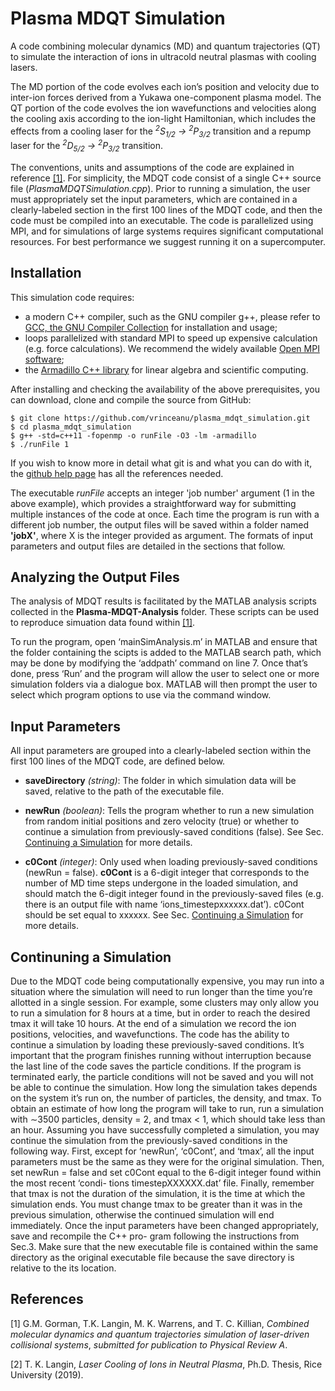 # Plasma MDQT Simulation

A code combining molecular dynamics (MD) and quantum trajectories (QT) to simulate the interaction of ions in ultracold neutral plasmas with cooling lasers.

The MD portion of the code evolves each ion’s position and velocity due to inter-ion forces derived from a Yukawa one-component plasma model. The QT portion of the code evolves the ion wavefunctions and velocities along the cooling axis according to the ion-light Hamiltonian, which includes the effects from a cooling laser
for the *<sup>2</sup>S<sub>1/2</sub> &rightarrow; <sup>2</sup>P<sub>3/2</sub>* transition and a repump laser
for the *<sup>2</sup>D<sub>5/2</sub> &rightarrow; <sup>2</sup>P<sub>3/2</sub>* transition.

The conventions, units and assumptions of the code are explained in reference [[1]](#references). For simplicity, the MDQT code consist of a single C++ source file (*PlasmaMDQTSimulation.cpp*). Prior to running a simulation, the user must appropriately set the input parameters, which are contained in a clearly-labeled section in the first 100 lines of the MDQT code, and then the code must be compiled into an executable. The code is parallelized using MPI, and for simulations of large systems requires significant computational resources. For best performance we suggest running it on a supercomputer.

## Installation

This simulation code requires:
- a modern C++ compiler, such as the GNU compiler g++, please refer to [GCC, the GNU Compiler Collection](http://gcc.org) for installation and usage;
- loops parallelized with standard MPI to speed up expensive calculation (e.g. force calculations). We recommend the widely available [Open MPI software](https://www.open-mpi.org);
- the [Armadillo C++ library](http://arma.sourceforge.net) for linear algebra and scientific computing.


After installing and checking the availability of the above prerequisites, you can download, clone and compile the source from GitHub:

```
$ git clone https://github.com/vrinceanu/plasma_mdqt_simulation.git
$ cd plasma_mdqt_simulation 
$ g++ -std=c++11 -fopenmp -o runFile -O3 -lm -armadillo
$ ./runFile 1
```

If you wish to know more in detail what git is and what you can do with it, the [github help page](https://help.github.com/articles/set-up-git) has all the references needed.

The executable *runFile* accepts an integer 'job number' argument (1 in the above example), which provides a straightforward way for submitting multiple instances of the code at once. Each time the program is run with a different job number, the output files will be saved within a folder named **'jobX'**, where X is the integer provided as argument. The formats of input parameters and output files are detailed in the sections that follow.

## Analyzing the Output Files

The analysis of MDQT results is facilitated by the MATLAB analysis scripts collected in the **Plasma-MDQT-Analysis** folder. These scripts can be used to reproduce simuation data found within [[1]](#references). 


To run the program, open ‘mainSimAnalysis.m’ in MATLAB and ensure that the folder containing the scipts is added to the MATLAB search path, which may be done by modifying the ‘addpath’ command on line 7. Once that’s done, press ‘Run’ and the program will allow the user to select one or more simulation folders via a dialogue box. MATLAB will then prompt the user to select which program options to use via the command window.


## Input Parameters

All input parameters are grouped into a clearly-labeled section within the first 100 lines of the MDQT code, are defined below.

-   __saveDirectory__ *(string)*: The folder in which simulation data will be saved, relative to the path of the executable file. 

-   __newRun__ *(boolean)*: Tells the program whether to run a new simulation from random initial positions and zero velocity (true) or whether to continue a simulation from previously-saved conditions (false). See Sec. [Continuing a Simulation](#continuing-a-simulation) for more details.

-   __c0Cont__ *(integer)*: Only used when loading previously-saved conditions (newRun = false). **c0Cont** is a 6-digit integer that corresponds to the number of MD time steps undergone in the loaded simulation, and should match the 6-digit integer found in the previously-saved files (e.g. there is an output file with name ‘ions\_timestepxxxxxx.dat’). c0Cont should be set equal to xxxxxx. See Sec. [Continuing a Simulation](#continuing-a-simulation) for more details.


## Continuning a Simulation

Due to the MDQT code being computationally expensive, you may run into a situation where the simulation will need to run longer than the time you’re allotted in a single session. For example, some clusters may only allow you to run a simulation for 8 hours at a time, but in order to reach the desired tmax it will take 10 hours. At the end of a simulation we record the ion positions, velocities, and wavefunctions. The code has the ability to continue a simulation by loading these previously-saved conditions.
It’s important that the program finishes running without interruption because the last line of the code saves the particle conditions. If the program is terminated early, the particle conditions will not be saved and you will not be able to continue the simulation. How long the simulation takes depends on the system it’s run on, the number of particles, the density, and tmax. To obtain an estimate of how long the program will take to run, run a simulation with ∼3500 particles, density = 2, and tmax < 1, which should take less than an hour.
Assuming you have successfully completed a simulation, you may continue the simulation from the previously-saved conditions in the following way. First, except for ‘newRun’, ‘c0Cont’, and ‘tmax’, all the input parameters must be the same as they were for the original simulation. Then, set newRun = false and set c0Cont equal to the 6-digit integer found within the most recent ‘condi- tions timestepXXXXXX.dat’ file. Finally, remember that tmax is not the duration of the simulation, it is the time at which the simulation ends. You must change tmax to be greater than it was in the previous simulation, otherwise the continued simulation will end immediately.
Once the input parameters have been changed appropriately, save and recompile the C++ pro- gram following the instructions from Sec.3. Make sure that the new executable file is contained within the same directory as the original executable file because the save directory is relative to the its location.


## References
[1] G.M. Gorman, T.K. Langin, M. K. Warrens, and T. C. Killian, *Combined molecular dynamics and quantum trajectories simulation of laser-driven collisional systems*, _submitted for publication to Physical Review A_.

[2] T. K. Langin, *Laser Cooling of Ions in Neutral Plasma*, Ph.D. Thesis, Rice University (2019).
